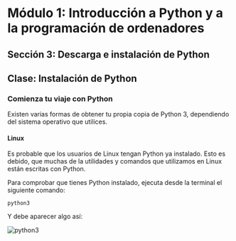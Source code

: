 # Módulo 1: Introducción a Python y a la programación de ordenadores
## Sección 3: Descarga e instalación de Python
## Clase: Instalación de Python

### Comienza tu viaje con Python

Existen varias formas de obtener tu propia copia de Python 3, dependiendo del sistema operativo que utilices.

#### Linux

Es probable que los usuarios de Linux tengan Python ya instalado. Esto es debido, que muchas de la utilidades y comandos que utilizamos en Linux están escritas con Python.

Para comprobar que tienes Python instalado, ejecuta desde la terminal el siguiente comando:

```
python3
```

Y debe aparecer algo así:

![python3](/img/python1.png)